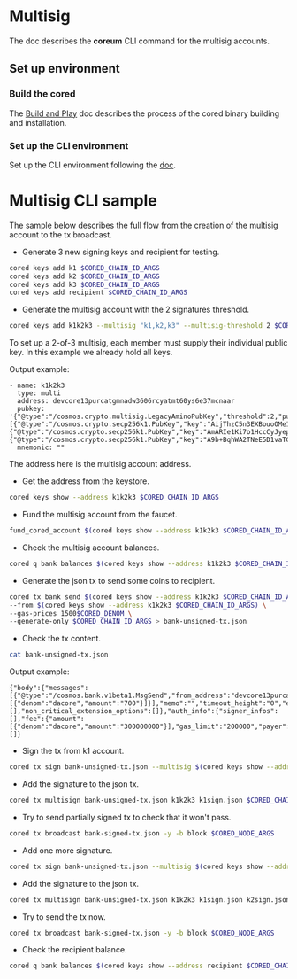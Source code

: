 # Multisig

The doc describes the **coreum** CLI command for the multisig accounts.

## Set up environment

### Build the cored

The [Build and Play](https://github.com/CoreumFoundation/coreum/blob/master/README.md#build-and-play) doc describes the
process of the cored binary building and installation.

### Set up the CLI environment

Set up the CLI environment following the [doc](cli-env.md).

# Multisig CLI sample

The sample below describes the full flow from the creation of the multisig account to the tx broadcast.

* Generate 3 new signing keys and recipient for testing.

```bash
cored keys add k1 $CORED_CHAIN_ID_ARGS
cored keys add k2 $CORED_CHAIN_ID_ARGS
cored keys add k3 $CORED_CHAIN_ID_ARGS
cored keys add recipient $CORED_CHAIN_ID_ARGS
```

* Generate the multisig account with the 2 signatures threshold.

```bash
cored keys add k1k2k3 --multisig "k1,k2,k3" --multisig-threshold 2 $CORED_CHAIN_ID_ARGS
```

To set up a 2-of-3 multisig, each member must supply their individual public key. In this example we already hold all
keys.

Output example:

```
- name: k1k2k3
  type: multi
  address: devcore13purcatgmnadw3606rcyatmt60ys6e37mcnaar
  pubkey: '{"@type":"/cosmos.crypto.multisig.LegacyAminoPubKey","threshold":2,"public_keys":[{"@type":"/cosmos.crypto.secp256k1.PubKey","key":"AijThzC5n3EXBouoOMe18oOxQCl8LnM150ZjAfjCFcFZ"},{"@type":"/cosmos.crypto.secp256k1.PubKey","key":"AmARIe1Ki7o1HccCyJyepCIeatmbABolZmSPYCyoSZ49"},{"@type":"/cosmos.crypto.secp256k1.PubKey","key":"A9b+BqhWA2TNeE5D1vaTGXjPhF7eGU5tEU+1P9Z2Sy/j"}]}'
  mnemonic: ""
```

The address here is the multisig account address.

* Get the address from the keystore.

```bash
cored keys show --address k1k2k3 $CORED_CHAIN_ID_ARGS
```

* Fund the multisig account from the faucet.

```bash
fund_cored_account $(cored keys show --address k1k2k3 $CORED_CHAIN_ID_ARGS)
```

* Check the multisig account balances.

```bash
cored q bank balances $(cored keys show --address k1k2k3 $CORED_CHAIN_ID_ARGS) $CORED_NODE_ARGS
```

* Generate the json tx to send some coins to recipient.

```bash
cored tx bank send $(cored keys show --address k1k2k3 $CORED_CHAIN_ID_ARGS) $(cored keys show --address recipient $CORED_CHAIN_ID_ARGS) 700$CORED_DENOM \
--from $(cored keys show --address k1k2k3 $CORED_CHAIN_ID_ARGS) \
--gas-prices 1500$CORED_DENOM \
--generate-only $CORED_CHAIN_ID_ARGS > bank-unsigned-tx.json
```

* Check the tx content.

```bash
cat bank-unsigned-tx.json
```

Output example:

```
{"body":{"messages":[{"@type":"/cosmos.bank.v1beta1.MsgSend","from_address":"devcore13purcatgmnadw3606rcyatmt60ys6e37mcnaar","to_address":"devcore1lyru5pvjymya9xq0rsg406fss45sama8e9dqrs","amount":[{"denom":"dacore","amount":"700"}]}],"memo":"","timeout_height":"0","extension_options":[],"non_critical_extension_options":[]},"auth_info":{"signer_infos":[],"fee":{"amount":[{"denom":"dacore","amount":"300000000"}],"gas_limit":"200000","payer":"","granter":""}},"signatures":[]}
```

* Sign the tx from k1 account.

```bash
cored tx sign bank-unsigned-tx.json --multisig $(cored keys show --address k1k2k3 $CORED_CHAIN_ID_ARGS) --from k1 --output-document k1sign.json $CORED_CHAIN_ID_ARGS
```

* Add the signature to the json tx.

```bash
cored tx multisign bank-unsigned-tx.json k1k2k3 k1sign.json $CORED_CHAIN_ID_ARGS > bank-signed-tx.json
```

* Try to send partially signed tx to check that it won't pass.

```bash
cored tx broadcast bank-signed-tx.json -y -b block $CORED_NODE_ARGS
```

* Add one more signature.

```bash
cored tx sign bank-unsigned-tx.json --multisig $(cored keys show --address k1k2k3 $CORED_CHAIN_ID_ARGS) --from k2 --output-document k2sign.json $CORED_CHAIN_ID_ARGS
```

* Add the signature to the json tx.

```bash
cored tx multisign bank-unsigned-tx.json k1k2k3 k1sign.json k2sign.json $CORED_CHAIN_ID_ARGS > bank-signed-tx.json
```

* Try to send the tx now.

```bash
cored tx broadcast bank-signed-tx.json -y -b block $CORED_NODE_ARGS
```

* Check the recipient balance.

```bash
cored q bank balances $(cored keys show --address recipient $CORED_CHAIN_ID_ARGS) $CORED_NODE_ARGS
```
